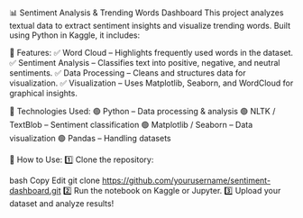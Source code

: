 📊 Sentiment Analysis & Trending Words Dashboard
This project analyzes textual data to extract sentiment insights and visualize trending words. Built using Python in Kaggle, it includes:

🔹 Features:
✅ Word Cloud – Highlights frequently used words in the dataset.
✅ Sentiment Analysis – Classifies text into positive, negative, and neutral sentiments.
✅ Data Processing – Cleans and structures data for visualization.
✅ Visualization – Uses Matplotlib, Seaborn, and WordCloud for graphical insights.

🔹 Technologies Used:
🟢 Python – Data processing & analysis
🟢 NLTK / TextBlob – Sentiment classification
🟢 Matplotlib / Seaborn – Data visualization
🟢 Pandas – Handling datasets

🔹 How to Use:
1️⃣ Clone the repository:

bash
Copy
Edit
git clone https://github.com/yourusername/sentiment-dashboard.git
2️⃣ Run the notebook on Kaggle or Jupyter.
3️⃣ Upload your dataset and analyze results!

